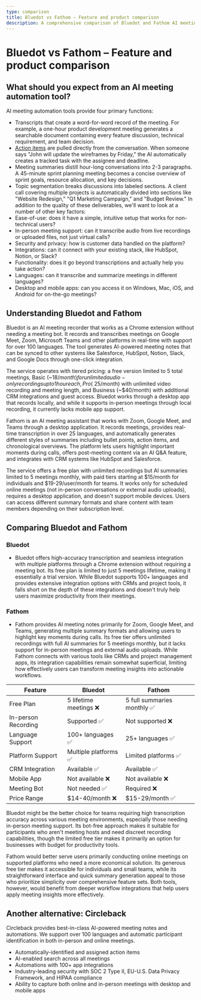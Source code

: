 ```yaml
---
type: comparison
title: Bluedot vs Fathom – Feature and product comparison
description: A comprehensive comparison of Bluedot and Fathom AI meeting automation tools, evaluating their features, pricing, and capabilities for meeting transcription, summaries, and workflow integration.
---
```


# Bluedot vs Fathom – Feature and product comparison

## What should you expect from an AI meeting automation tool?
AI meeting automation tools provide four primary functions:
* Transcripts that create a word-for-word record of the meeting. For example, a one-hour product development meeting generates a searchable document containing every feature discussion, technical requirement, and team decision.
* [Action items](/releases/add-action-items-to-meetings) are pulled directly from the conversation. When someone says "John will update the wireframes by Friday," the AI automatically creates a tracked task with the assignee and deadline.
* Meeting summaries distill hour-long conversations into 2-3 paragraphs. A 45-minute sprint planning meeting becomes a concise overview of sprint goals, resource allocation, and key decisions.
* Topic segmentation breaks discussions into labeled sections. A client call covering multiple projects is automatically divided into sections like "Website Redesign," "Q1 Marketing Campaign," and "Budget Review."
In addition to the quality of these deliverables, we'll want to look at a number of other key factors:
* Ease-of-use: does it have a simple, intuitive setup that works for non-technical users?
* In-person meeting support: can it transcribe audio from live recordings or uploaded files, not just virtual calls?
* Security and privacy: how is customer data handled on the platform?
* Integrations: can it connect with your existing stack, like HubSpot, Notion, or Slack?
* Functionality: does it go beyond transcriptions and actually help you take action?
* Languages: can it transcribe and summarize meetings in different languages?
* Desktop and mobile apps: can you access it on Windows, Mac, iOS, and Android for on-the-go meetings?

## Understanding Bluedot and Fathom
Bluedot is an AI meeting recorder that works as a Chrome extension without needing a meeting bot. It records and transcribes meetings on Google Meet, Zoom, Microsoft Teams and other platforms in real-time with support for over 100 languages. The tool generates AI-powered meeting notes that can be synced to other systems like Salesforce, HubSpot, Notion, Slack, and Google Docs through one-click integration.

The service operates with tiered pricing: a free version limited to 5 total meetings, Basic (~$18/month) for unlimited audio-only recordings up to 1 hour each, Pro (~$25/month) with unlimited video recording and meeting length, and Business (~$40/month) with additional CRM integrations and guest access. Bluedot works through a desktop app that records locally, and while it supports in-person meetings through local recording, it currently lacks mobile app support.

Fathom is an AI meeting assistant that works with Zoom, Google Meet, and Teams through a desktop application. It records meetings, provides real-time transcription in over 25 languages, and automatically generates different styles of summaries including bullet points, action items, and chronological overviews. The platform lets users highlight important moments during calls, offers post-meeting content via an AI Q&A feature, and integrates with CRM systems like HubSpot and Salesforce.

The service offers a free plan with unlimited recordings but AI summaries limited to 5 meetings monthly, with paid tiers starting at $15/month for individuals and $19-29/user/month for teams. It works only for scheduled online meetings (not in-person conversations or external audio uploads), requires a desktop application, and doesn't support mobile devices. Users can access different summary formats and share content with team members depending on their subscription level.

## Comparing Bluedot and Fathom

### Bluedot

* Bluedot offers high-accuracy transcription and seamless integration with multiple platforms through a Chrome extension without requiring a meeting bot. Its free plan is limited to just 5 meetings lifetime, making it essentially a trial version. While Bluedot supports 100+ languages and provides extensive integration options with CRMs and project tools, it falls short on the depth of these integrations and doesn't truly help users maximize productivity from their meetings.

### Fathom

* Fathom provides AI meeting notes primarily for Zoom, Google Meet, and Teams, generating multiple summary formats and allowing users to highlight key moments during calls. Its free tier offers unlimited recordings with full AI summaries for 5 meetings monthly, but it lacks support for in-person meetings and external audio uploads. While Fathom connects with various tools like CRMs and project management apps, its integration capabilities remain somewhat superficial, limiting how effectively users can transform meeting insights into actionable workflows.

| Feature | Bluedot | Fathom |
|---------|---------|--------|
| Free Plan | 5 lifetime meetings ❌ | 5 full summaries monthly ✅ |
| In-person Recording | Supported ✅ | Not supported ❌ |
| Language Support | 100+ languages ✅ | 25+ languages ✅ |
| Platform Support | Multiple platforms ✅ | Limited platforms ✅ |
| CRM Integration | Available ✅ | Available ✅ |
| Mobile App | Not available ❌ | Not available ❌ |
| Meeting Bot | Not needed ✅ | Required ❌ |
| Price Range | $14-40/month ❌ | $15-29/month ✅ |

Bluedot might be the better choice for teams requiring high transcription accuracy across various meeting environments, especially those needing in-person meeting support. Its bot-free approach makes it suitable for participants who aren't meeting hosts and need discreet recording capabilities, though the limited free tier makes it primarily an option for businesses with budget for productivity tools.

Fathom would better serve users primarily conducting online meetings on supported platforms who need a more economical solution. Its generous free tier makes it accessible for individuals and small teams, while its straightforward interface and quick summary generation appeal to those who prioritize simplicity over comprehensive feature sets. Both tools, however, would benefit from deeper workflow integrations that help users apply meeting insights more effectively.

## Another alternative: Circleback
Circleback provides best-in-class AI-powered meeting notes and automations. We support over 100 languages and automatic participant identification in both in-person and online meetings.
* Automatically-identified and assigned action items
* AI-enabled search across all meetings
* Automations with 100+ app integrations
* Industry-leading security with SOC 2 Type II, EU-U.S. Data Privacy Framework, and HIPAA compliance
* Ability to capture both online and in-person meetings with desktop and mobile apps